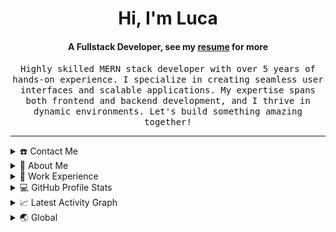 <div align="center">
<h1 align="center">Hi, I'm Luca</h1>
<h4 align="center">A Fullstack Developer, see my <a href="https://github.com/lucaperullo/curriculum_en/blob/main/curriculum.pdf" target="_blank">resume</a> for more</h4>
</div>

<div align="center">
  <samp>Highly skilled MERN stack developer with over 5 years of hands-on experience. I specialize in creating seamless user interfaces and scalable applications. My expertise spans both frontend and backend development, and I thrive in dynamic environments. Let's build something amazing together!</samp>
</div>

-----
<details>
  <summary>☎️ Contact Me</summary>
  <div>
    <samp>
      <h2 align="center">You can reach me by:</h2>
      <p align="center">
        <br/>
        <a href="https://www.linkedin.com/in/luca-perullo/" target="blank"><img align="center"
           src="https://img.shields.io/badge/linkedin-%231DA1F2.svg?style=for-the-badge&logo=linkedin&logoColor=white"
           alt="luca" height="30"/></a>
        <a href="mailto:lucaperullo@outlook.it" target="blank"><img align="center"
           src="https://img.shields.io/badge/gmail-EA4335.svg?style=for-the-badge&logo=gmail&logoColor=white"
           alt="luca" height="30"/></a>
      </p>
      <p align="center">
        <a href="https://instagram.com/lucazzochemihairotto" target="blank"><img align="center"
           src="https://img.shields.io/badge/instagram-%23E4405F.svg?style=for-the-badge&logo=Instagram&logoColor=white"
           alt="luca" height="30"/></a>
        <a href="https://wa.me/+393534343018" target="blank"><img align="center"
           src="https://img.shields.io/badge/whatsapp-4B7F1.svg?style=for-the-badge&logo=whatsapp&logoColor=white"
           alt="luca" height="30"/></a>
        <br>
      </p>
    </samp>
  </div>
</details>

<details>
  <summary>🧮 About Me</summary>
  <div>
    <samp>
      <h2 align="center">Skills Summary</h2>
      <ul align="center">
        <li>Frontend Development (React, Redux, Chakra UI)</li>
        <li>Backend Development (Node.js, MongoDB)</li>
        <li>Agile Methodologies (SCRUM)</li>
        <li>Mentoring & Leadership</li>
        <li>Problem-solving & Collaborative teamwork</li>
        <li>AI-Powered and Generative Tool Development</li>
      </ul>
      <p align="center">
        <a href="https://github.com/lucaperullo" target="blank"><img align="center" 
           src="https://komarev.com/ghpvc/?username=lucaperullo&style=for-the-badge&label=PROFILE+VIEWS" height="25"
           alt="views count" /></a>
        <a href="https://lucaperullo.github.io/"><img align="center" 
           src="https://img.shields.io/website?down_message=offline&style=for-the-badge&up_message=online&url=https%3A%2F%2Flucaperullo.github.io" height="25"
           alt="website" /></a>
      </p>
    </samp>
  </div>
</details>

<details>
  <summary>💼 Work Experience</summary>
  <samp>
    <h2 align="center">Work Experience</h2>
    <ul>
      <li><strong>Frontend Specialist - DS Tech</strong> (2022 - Present)<br>Worked on high-impact projects, including websites for banking and AI-powered applications.</li>
      <li><strong>Frontend Developer - Fides</strong> (2021 - 2022)<br>Led frontend development of <a href="https://www.playitaly.com/" target="_blank">PlayItaly</a> and internal timesheet apps.</li>
      <li><strong>Web Developer - DUT Industrial Electronics</strong> (2020 - 2021)<br>Designed and launched their company website, improving online presence.</li>
      <li><strong>Frontend Specialist - Bain & Company</strong> (2023 - 2024)<br>Led frontend development of AI-driven tools for clients.</li>
    </ul>
  </samp>
</details>

<details>
  <summary>💻 GitHub Profile Stats</summary>
  <div>
    <samp>
      <h2 align="center">GitHub Stats</h2>
      <details open>
        <summary><h3>Languages</h3></summary>
        <p align="center">
          <a href="https://github.com/lucaperullo/">
            <img src="https://github-readme-stats.vercel.app/api/top-langs/?username=lucaperullo&langs_count=6&theme=gruvbox&layout=compact&hide_border=true"
            alt="lucaperullo :: overall Top Langs" />
          </a>
        </p>
        <p align="center">
          <a href="https://github.com/lucaperullo/">
            <img width="45%" src="https://github-profile-summary-cards.vercel.app/api/cards/repos-per-language?username=lucaperullo&theme=gruvbox&layout=compact&hide_border=true"
            alt="lucaperullo :: Top Langs by repo" />
            <img width="45%" src="https://github-profile-summary-cards.vercel.app/api/cards/most-commit-language?username=lucaperullo&theme=gruvbox&layout=compact&hide_border=true"
            alt="lucaperullo :: Top Langs by commit" />
          </a>
        </p>
      </details>
      <details open>
        <summary><h3>Statistics</h3></summary>
        <p align="center">
          <a href="https://github.com/lucaperullo/">
            <img width="49.5%" src="https://github-readme-stats.vercel.app/api?username=lucaperullo&show_icons=true&theme=gruvbox&hide_border=true" />
            <img width="49.5%" src="https://github-readme-streak-stats.herokuapp.com/?user=lucaperullo&theme=gruvbox&hide_border=true" />
          </a>
        </p>
      </details>
    </samp>
  </div>
</details>

<details>
  <summary>📈 Latest Activity Graph</summary>
  <samp>
    <h2 align="center">Latest Contribution</h2>
    <a href="https://github.com/ashutosh00710/github-readme-activity-graph">
      <img alt="Luca's Activity Graph" src="https://activity-graph.herokuapp.com/graph/?username=lucaperullo&bg_color=000&color=fff&line=00E676&point=fff&hide_border=true" />
    </a>
  </samp>
</details>
  
<details>
  <summary>🌏 Global</summary>
  <br/>
  <details open>
    <summary>👷‍♂️ Create Your Own Custom Badge</summary>
    <div>
      <samp>
        <h2 align="center">You can try these websites to create your own custom badge:</h2>
        <p align="center">
          <a href="https://forthebadge.com/generator/" target="blank">
            <img src="https://forthebadge.com/images/mark.svg" img align="center" height="50" alt="For The Badge" />
          </a>        
          <a href="https://badgen.net/" target="blank">
            <img src="https://badgen.net/static/favicon.png" img align="center" height="50" alt="Badgen" />
          </a>
          <a href="https://shields.io/" target="blank">
            <img src="https://raw.githubusercontent.com/badges/shields/master/readme-logo.svg" img align="center" height="50" alt="Shields.io" />
          </a>
        </p>
      </samp>
    </div>
  </details>
</details>
